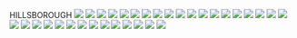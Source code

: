 HILLSBOROUGH
![](../School_plots/ALONSO.png)
![](../School_plots/HILLSBOROUGH/ARMWOOD.png)
![](../School_plots/HILLSBOROUGH/BELL_CREEK.png)
![](../School_plots/HILLSBOROUGH/BLAKE.png)
![](../School_plots/HILLSBOROUGH/BLOOMINGDA.png)
![](../School_plots/HILLSBOROUGH/BRANDON.png)
![](../School_plots/HILLSBOROUGH/BROOKS_DEB.png)
![](../School_plots/HILLSBOROUGH/CHAMBERLAI.png)
![](../School_plots/HILLSBOROUGH/DURANT.png)
![](../School_plots/HILLSBOROUGH/EAST_BAY.png)
![](../School_plots/HILLSBOROUGH/FREEDOM.png)
![](../School_plots/HILLSBOROUGH/GAITHER.png)
![](../School_plots/HILLSBOROUGH/HILLSBOROU.png)
![](../School_plots/HILLSBOROUGH/JEFFERSON.png)
![](../School_plots/HILLSBOROUGH/KIDS_COMMU.png)
![](../School_plots/HILLSBOROUGH/KING.png)
![](../School_plots/HILLSBOROUGH/LENNARD.png)
![](../School_plots/HILLSBOROUGH/LETO.png)
![](../School_plots/HILLSBOROUGH/NEWSOME.png)
![](../School_plots/HILLSBOROUGH/PEPIN_ACAD.png)
![](../School_plots/HILLSBOROUGH/PIVOT_CHAR.png)
![](../School_plots/HILLSBOROUGH/PLANT.png)
![](../School_plots/HILLSBOROUGH/PLANT_CITY.png)
![](../School_plots/HILLSBOROUGH/RIVERVIEW.png)
![](../School_plots/HILLSBOROUGH/ROBINSON.png)
![](../School_plots/HILLSBOROUGH/SICKLES.png)
![](../School_plots/HILLSBOROUGH/SPOTO.png)
![](../School_plots/HILLSBOROUGH/STEINBRENN.png)
![](../School_plots/HILLSBOROUGH/STRAWBERRY.png)
![](../School_plots/HILLSBOROUGH/TAMPA_BAY_.png)
![](../School_plots/HILLSBOROUGH/TON.png)
![](../School_plots/HILLSBOROUGH/WEST_UNIVE.png)
![](../School_plots/HILLSBOROUGH/WHARTON.png)
